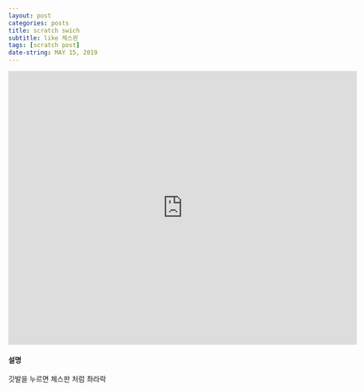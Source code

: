 ```yaml
---
layout: post
categories: posts
title: scratch swich
subtitle: like 체스판
tags: [scratch post]
date-string: MAY 15, 2019
---
```


<iframe src="https://jamesbmadden.github.io/scratch-silicon/#384504579" allowtransparency="true" width="700" height="550" frameborder="0" scrolling="no" allowfullscreen></iframe>

#### 설명

깃발을 누르면 체스판 처럼 촤라락

